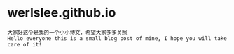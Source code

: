 # werlslee.github.io

    大家好这个是我的一个小小博文，希望大家多多关照    
    Hello everyone this is a small blog post of mine, I hope you will take care of it!
